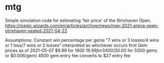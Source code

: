 # mtg
Simple simulation code for estimating 'fair price' of the Strixhaven Open.
https://magic.wizards.com/en/articles/archive/news/may-2021-arena-open-strixhaven-sealed-2021-04-22

Assumptions:
Constant win percentage per game
"7 wins or 3 losses/4 wins or 1 loss/7 wins or 2 losses" interpreted as whichever occurs first
Gem prices as of 2021-05-07
$9.99 for 1600
$19.99 for 3400
($30.00 for 5000 gems or $0.006/gem)
4500 gem entry fee converts to $27 entry fee
